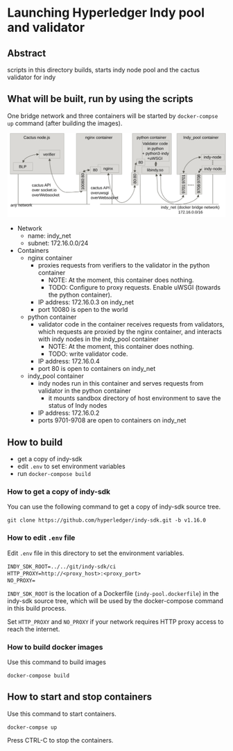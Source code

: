 # Launching Hyperledger Indy pool and validator

## Abstract

scripts in this directory builds, starts indy node pool and the cactus validator for indy

## What will be built, run by using the scripts

One bridge network and three containers will be started by `docker-compse up` command (after building the images).

![Indy node pool and validator](./fig1.svg)

- Network
  - name: indy_net
  - subnet: 172.16.0.0/24
- Containers
  - nginx container
    - proxies requests from verifiers to the validator in the python container
      - NOTE:  At the moment, this container does nothing. 
      - TODO: Configure to proxy requests. Enable uWSGI (towards the python container).
    - IP address: 172.16.0.3 on indy_net
    - port 10080 is open to the world 
  - python container
    - validator code in the container receives requests from validators, which requests are proxied by the nginx container, and interacts with indy nodes in the indy_pool container
      - NOTE:  At the moment, this container does nothing. 
      - TODO: write validator code.
    - IP address: 172.16.0.4
    - port 80 is open to containers on indy_net
  - indy_pool container
    - indy nodes run in this container and serves requests from validator in the python container
      - it mounts sandbox directory of host environment to save the status of Indy nodes
    - IP address: 172.16.0.2
    - ports 9701-9708 are open to containers on indy_net

## How to build

- get a copy of indy-sdk
- edit `.env` to set environment variables
- run `docker-compose build`

### How to get a copy of indy-sdk

You can use the following command to get a copy of indy-sdk source tree. 

```
git clone https://github.com/hyperledger/indy-sdk.git -b v1.16.0
```
### How to edit `.env` file

Edit `.env` file in this directory to set the environment variables.

```
INDY_SDK_ROOT=../../git/indy-sdk/ci
HTTP_PROXY=http://<proxy_host>:<proxy_port>
NO_PROXY=
```

`INDY_SDK_ROOT` is the location of a Dockerfile (`indy-pool.dockerfile`) in the indy-sdk source tree, which will be used by the docker-compose command in this build process.

Set `HTTP_PROXY` and `NO_PROXY` if your network requires HTTP proxy access to reach the internet.  


### How to build docker images

Use this command to build images

```
docker-compose build
```
## How to start and stop containers

Use this command to start containers.

```
docker-compse up 
```

Press CTRL-C to stop the containers.

